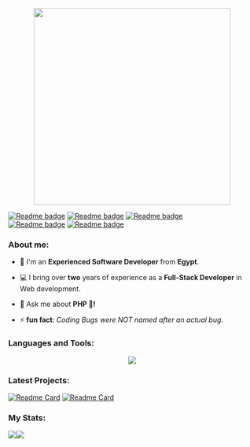 <div style="text-align: center;"> 
  <a href="https://github.com/devmuhammadzaki">
        <img width="400" src="https://readme-typing-svg.herokuapp.com?font=JetBrains+Mono&weight=600&size=30&duration=2500&color=6AA84F&width=535&lines=Hi..;I'm+Muhammad+(:;I+love+Coding+<3;WBU?;let's+Connect+<3" />
    </a>
</div>

[![Readme badge](https://komarev.com/ghpvc/?username=devmuhammadzaki&color=green)](https://github.com/devmuhammadzaki)
[![Readme badge](https://codeforces-readme-stats.vercel.app/api/badge?username=devmuhammadzaki)](https://codeforces.com/profile/devmuhammadzaki)
[![Readme badge](https://www.codewars.com/users/devmuhammadzaki/badges/micro)](https://www.codewars.com/users/devmuhammadzaki)
<br>
[![Readme badge](https://img.shields.io/badge/Portfolio-6AA84F?style=for-the-badge&logo=About.me&logoColor=white)](https://my-portfolio-nine-nu-78.vercel.app/)
[![Readme badge](https://img.shields.io/badge/dynamic/json?style=for-the-badge&labelColor=black&color=%236AA84F&label=Solved&query=solvedOverTotal&url=https%3A%2F%2Fleetcode-badge.vercel.app%2Fapi%2Fusers%2Fdevmuhammadzaki&logo=leetcode&logoColor=green)](https://leetcode.com/devmuhammadzaki/)

<div>
  <h3 align="left">About me:</h3>

  - 👨 I'm an **Experienced Software Developer** from **Egypt**.

  - 💻 I bring over **two** years of experience as a **Full-Stack Developer** in Web development.

  - 💬 Ask me about **PHP 🐘!**

  - ⚡ **fun fact**: *Coding Bugs were NOT named after an actual bug*.
</div>

<div>
  <h3 align="left">Languages and Tools:</h3>
    <a href="https://github.com/devmuhammadzaki">
        <p align="center">
            <img
                src="https://skillicons.dev/icons?i=html,css,js,tailwind,vue,php,laravel,mysql,mongodb,firebase,git,linux,docker,jenkins,aws,postman&perline=14" />
        </p>
    </a>
</div>

### Latest Projects: 

[![Readme Card](https://github-readme-stats.vercel.app/api/pin/?username=devmuhammadzaki&repo=amazon-clone&theme=gotham&hide_border=true)](https://github.com/devmuhammadzaki/amazon-clone)
[![Readme Card](https://github-readme-stats.vercel.app/api/pin/?username=devmuhammadzaki&repo=larazillow&theme=gotham&hide_border=true)](https://github.com/devmuhammadzaki/larazillow)

### My Stats:

<div align="left">
    <a href="https://github.com/devmuhammadzaki">
        <img align="center" src="https://github-readme-streak-stats.herokuapp.com/?user=devmuhammadzaki&theme=gotham&hide_border=true" /><img align="center" src="https://github-readme-stats.vercel.app/api?username=devmuhammadzaki&theme=gotham&show_icons=true&hide_border=true&hide_rank=true" />
    </a>
</div>
